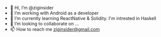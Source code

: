 - 👋 Hi, I’m @ziginsider
- 👀 I’m working with Android as a developer
- 🌱 I’m currently learning ReactNative & Solidity. I'm intrested in Haskell
- 💞️ I’m looking to collaborate on ...
- 📫 How to reach me ziginsider@gmail.com

<!-- 
<img height="160em" align="rigth" alt="ziginsiders's Github Laguages" src="https://github-readme-stats-eight-theta.vercel.app/api/top-langs/?username=ziginsider&theme=cobalt&layout=compact&hide=php" /> -->

<!---
ziginsider/ziginsider is a ✨ special ✨ repository because its `README.md` (this file) appears on your GitHub profile.
You can click the Preview link to take a look at your changes.
--->
